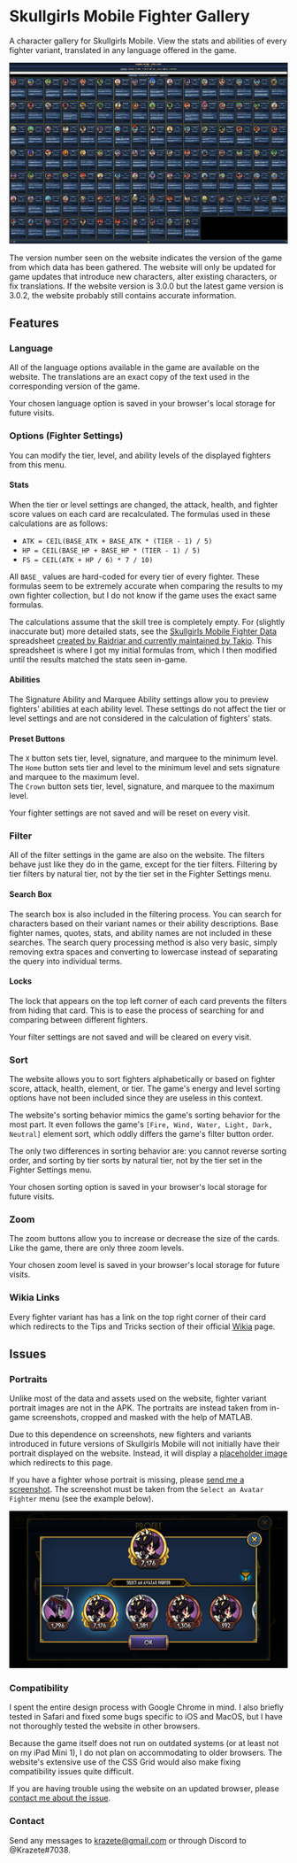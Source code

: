 # Skullgirls Mobile Fighter Gallery
A character gallery for Skullgirls Mobile. View the stats and abilities of every fighter variant, translated in any language offered in the game.

<img src="image/sample.png">

The version number seen on the website indicates the version of the game from which data has been gathered. The website will only be updated for game updates that introduce new characters, alter existing characters, or fix translations. If the website version is 3.0.0 but the latest game version is 3.0.2, the website probably still contains accurate information.

## Features

### Language

All of the language options available in the game are available on the website. The translations are an exact copy of the text used in the corresponding version of the game.

Your chosen language option is saved in your browser's local storage for future visits.

### Options (Fighter Settings)

You can modify the tier, level, and ability levels of the displayed fighters from this menu.

#### Stats

When the tier or level settings are changed, the attack, health, and fighter score values on each card are recalculated. The formulas used in these calculations are as follows:

* `ATK = CEIL(BASE_ATK + BASE_ATK * (TIER - 1) / 5)`
* `HP = CEIL(BASE_HP + BASE_HP * (TIER - 1) / 5)`
* `FS = CEIL(ATK + HP / 6) * 7 / 10)`

All `BASE_` values are hard-coded for every tier of every fighter. These formulas seem to be extremely accurate when comparing the results to my own fighter collection, but I do not know if the game uses the exact same formulas.

The calculations assume that the skill tree is completely empty. For (slightly inaccurate but) more detailed stats, see the [Skullgirls Mobile Fighter Data](https://docs.google.com/spreadsheets/d/1goYXai7QUu4IJp76POP1IWyc2_6fEqEmxt9e74qyIgw) spreadsheet [created by Raidriar and currently maintained by Takio](https://forum.skullgirlsmobile.com/threads/calculated-fighter-stats.392/). This spreadsheet is where I got my initial formulas from, which I then modified until the results matched the stats seen in-game.

#### Abilities

The Signature Ability and Marquee Ability settings allow you to preview fighters' abilities at each ability level. These settings do not affect the tier or level settings and are not considered in the calculation of fighters' stats.

#### Preset Buttons
The `X` button sets tier, level, signature, and marquee to the minimum level.  
The `Home` button sets tier and level to the minimum level and sets signature and marquee to the maximum level.  
The `Crown` button sets tier, level, signature, and marquee to the maximum level.

Your fighter settings are not saved and will be reset on every visit.

### Filter

All of the filter settings in the game are also on the website. The filters behave just like they do in the game, except for the tier filters. Filtering by tier filters by natural tier, not by the tier set in the Fighter Settings menu.

#### Search Box

The search box is also included in the filtering process. You can search for characters based on their variant names or their ability descriptions. Base fighter names, quotes, stats, and ability names are not included in these searches. The search query processing method is also very basic, simply removing extra spaces and converting to lowercase instead of separating the query into individual terms.

#### Locks

The lock that appears on the top left corner of each card prevents the filters from hiding that card. This is to ease the process of searching for and comparing between different fighters.

Your filter settings are not saved and will be cleared on every visit.

### Sort

The website allows you to sort fighters alphabetically or based on fighter score, attack, health, element, or tier. The game's energy and level sorting options have not been included since they are useless in this context.

The website's sorting behavior mimics the game's sorting behavior for the most part. It even follows the game's `[Fire, Wind, Water, Light, Dark, Neutral]` element sort, which oddly differs the game's filter button order.

The only two differences in sorting behavior are: you cannot reverse sorting order, and sorting by tier sorts by natural tier, not by the tier set in the Fighter Settings menu.

Your chosen sorting option is saved in your browser's local storage for future visits.

### Zoom

The zoom buttons allow you to increase or decrease the size of the cards. Like the game, there are only three zoom levels.

Your chosen zoom level is saved in your browser's local storage for future visits.

### Wikia Links

Every fighter variant has has a link on the top right corner of their card which redirects to the Tips and Tricks section of their official [Wikia](https://skullgirlsmobile.wikia.com/) page.

## Issues

### Portraits

Unlike most of the data and assets used on the website, fighter variant portrait images are not in the APK. The portraits are instead taken from in-game screenshots, cropped and masked with the help of MATLAB.

Due to this dependence on screenshots, new fighters and variants introduced in future versions of Skullgirls Mobile will not initially have their portrait displayed on the website. Instead, it will display a [placeholder image](image/official/RandomBackground.png) which redirects to this page.

If you have a fighter whose portrait is missing, please [send me a screenshot](#contact). The screenshot must be taken from the `Select an Avatar Fighter` menu (see the example below).

<img src="image_processing/raw/fi/bHDay.png">

### Compatibility

I spent the entire design process with Google Chrome in mind. I also briefly tested in Safari and fixed some bugs specific to iOS and MacOS, but I have not thoroughly tested the website in other browsers.

Because the game itself does not run on outdated systems (or at least not on my iPad Mini 1), I do not plan on accommodating to older browsers. The website's extensive use of the CSS Grid would also make fixing compatibility issues quite difficult.

If you are having trouble using the website on an updated browser, please [contact me about the issue](#contact).

### Contact

Send any messages to krazete@gmail.com or through Discord to @Krazete#7038.
